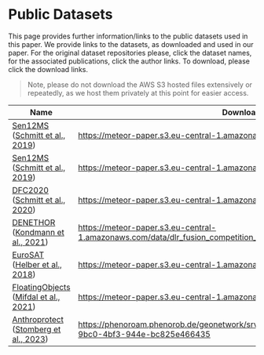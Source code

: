 # Public Datasets

This page provides further information/links to the public datasets used in this paper.
We provide links to the datasets, as downloaded and used in our paper. 
For the original dataset repositories please, click the dataset names, for the associated publications, click the author links. To download, please click the download links.

> Note, please do not download the AWS S3 hosted files extensively or repeatedly, as we host them privately at this point for easier access.

| Name              | Download Link                         |
|-------------------|---------------------------------------|
| [Sen12MS](https://github.com/schmitt-muc/SEN12MS) ([Schmitt et al., 2019](https://arxiv.org/pdf/1906.07789.pdf)) | https://meteor-paper.s3.eu-central-1.amazonaws.com/data/sen12ms.csv |
| [Sen12MS](https://github.com/schmitt-muc/SEN12MS) ([Schmitt et al., 2019](https://arxiv.org/pdf/1906.07789.pdf)) | https://meteor-paper.s3.eu-central-1.amazonaws.com/data/sen12ms.h5 |
| [DFC2020](https://ieee-dataport.org/competitions/2020-ieee-grss-data-fusion-contest) ([Schmitt et al., 2020](https://web.archive.org/web/20201107144355id_/https://ieeexplore.ieee.org/ielx7/6245518/9026829/09028003.pdf))           | https://meteor-paper.s3.eu-central-1.amazonaws.com/data/DFC_Public_Dataset.zip |
| [DENETHOR](https://github.com/lukaskondmann/DENETHOR) ([Kondmann et al., 2021](https://openreview.net/forum?id=uUa4jNMLjrL))          | https://meteor-paper.s3.eu-central-1.amazonaws.com/data/dlr_fusion_competition_germany.zip |
| [EuroSAT](https://github.com/phelber/EuroSAT) ([Helber et al., 2018](https://ieeexplore.ieee.org/document/8736785))           | https://meteor-paper.s3.eu-central-1.amazonaws.com/data/eurosat.zip |
| [FloatingObjects](https://github.com/ESA-PhiLab/floatingobjects) ([Mifdal et al., 2021](https://doi.org/10.5194/isprs-annals-V-3-2021-285-2021))   | https://meteor-paper.s3.eu-central-1.amazonaws.com/data/floatingobjects.zip |
| [Anthroprotect](https://rs.ipb.uni-bonn.de/data/anthroprotect/) ([Stomberg et al., 2023](https://arxiv.org/abs/2203.00379))     | https://phenoroam.phenorob.de/geonetwork/srv/eng/catalog.search#/metadata/6b1b0977-9bc0-4bf3-944e-bc825e466435 |
